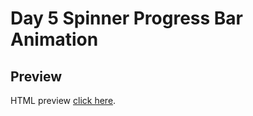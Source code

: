 # Day 5 Spinner Progress Bar Animation

## Preview

HTML preview [click here](https://htmlpreview.github.io/?https://github.com/ariefid/learning-html-css/blob/main/day-5-spinner-progress-bar-animation/index.html).

